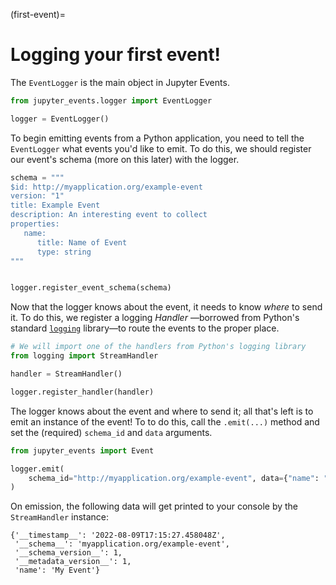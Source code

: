 (first-event)=

# Logging your first event!

The `EventLogger` is the main object in Jupyter Events.

```python
from jupyter_events.logger import EventLogger

logger = EventLogger()
```

To begin emitting events from a Python application, you need to tell the `EventLogger` what events you'd like to emit. To do this, we should register our event's schema (more on this later) with the logger.

```python
schema = """
$id: http://myapplication.org/example-event
version: "1"
title: Example Event
description: An interesting event to collect
properties:
   name:
      title: Name of Event
      type: string
"""


logger.register_event_schema(schema)
```

Now that the logger knows about the event, it needs to know _where_ to send it. To do this, we register a logging _Handler_ —borrowed from Python's standard [`logging`](https://docs.python.org/3/library/logging.html) library—to route the events to the proper place.

```python
# We will import one of the handlers from Python's logging library
from logging import StreamHandler

handler = StreamHandler()

logger.register_handler(handler)
```

The logger knows about the event and where to send it; all that's left is to emit an instance of the event! To to do this, call the `.emit(...)` method and set the (required) `schema_id` and `data` arguments.

```python
from jupyter_events import Event

logger.emit(
    schema_id="http://myapplication.org/example-event", data={"name": "My Event"}
)
```

On emission, the following data will get printed to your console by the `StreamHandler` instance:

```
{'__timestamp__': '2022-08-09T17:15:27.458048Z',
 '__schema__': 'myapplication.org/example-event',
 '__schema_version__': 1,
 '__metadata_version__': 1,
 'name': 'My Event'}
```

